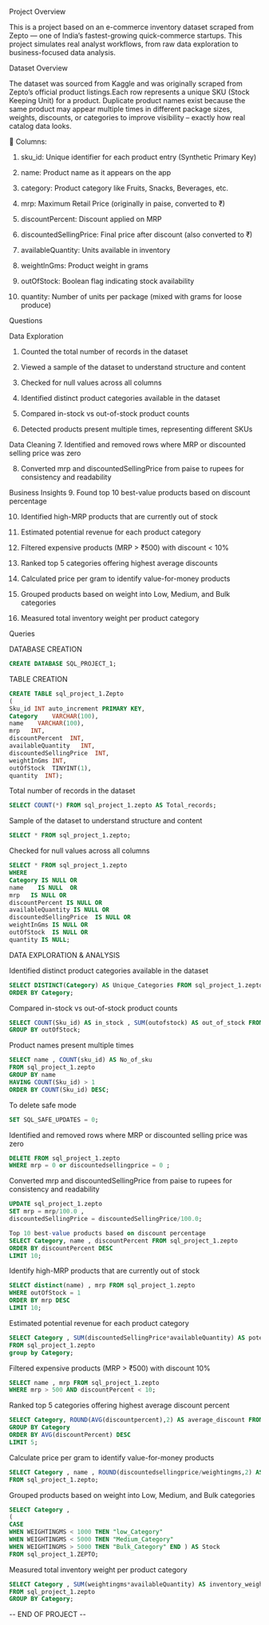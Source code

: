 Project Overview 

This is a project based on an e-commerce inventory dataset scraped from Zepto — one of India’s fastest-growing quick-commerce startups. This project simulates real analyst workflows, from raw data exploration to business-focused data analysis.

Dataset Overview

The dataset was sourced from Kaggle and was originally scraped from Zepto’s official product listings.Each row represents a unique SKU (Stock Keeping Unit) for a product. Duplicate product names exist because the same product may appear multiple times in different package sizes, weights, discounts, or categories to improve visibility – exactly how real catalog data looks.


🧾 Columns:

1. sku_id: Unique identifier for each product entry (Synthetic Primary Key)

2. name: Product name as it appears on the app

3. category: Product category like Fruits, Snacks, Beverages, etc.

4. mrp: Maximum Retail Price (originally in paise, converted to ₹)

5. discountPercent: Discount applied on MRP

6. discountedSellingPrice: Final price after discount (also converted to ₹)

7. availableQuantity: Units available in inventory

8. weightInGms: Product weight in grams

9. outOfStock: Boolean flag indicating stock availability

10. quantity: Number of units per package (mixed with grams for loose produce)


Questions 


Data Exploration
1. Counted the total number of records in the dataset

2. Viewed a sample of the dataset to understand structure and content

3. Checked for null values across all columns

4. Identified distinct product categories available in the dataset

5. Compared in-stock vs out-of-stock product counts

6. Detected products present multiple times, representing different SKUs

 Data Cleaning
7. Identified and removed rows where MRP or discounted selling price was zero

8. Converted mrp and discountedSellingPrice from paise to rupees for consistency and readability

Business Insights
9. Found top 10 best-value products based on discount percentage

10. Identified high-MRP products that are currently out of stock

11. Estimated potential revenue for each product category

12. Filtered expensive products (MRP > ₹500) with discount < 10%

13. Ranked top 5 categories offering highest average discounts

14. Calculated price per gram to identify value-for-money products

15. Grouped products based on weight into Low, Medium, and Bulk categories

16. Measured total inventory weight per product category


Queries 

DATABASE CREATION 
```sql
CREATE DATABASE SQL_PROJECT_1;
```

TABLE CREATION
```sql
CREATE TABLE sql_project_1.Zepto
(
Sku_id INT auto_increment PRIMARY KEY,
Category	VARCHAR(100),
name	VARCHAR(100),
mrp	  INT,
discountPercent	 INT,
availableQuantity	INT,
discountedSellingPrice	INT,
weightInGms	INT,
outOfStock	TINYINT(1),
quantity  INT);
```

Total number of records in the dataset
```sql
SELECT COUNT(*) FROM sql_project_1.zepto AS Total_records;
```

Sample of the dataset to understand structure and content
```sql
SELECT * FROM sql_project_1.zepto;
```

Checked for null values across all columns
```sql
SELECT * FROM sql_project_1.zepto
WHERE 
Category IS NULL OR	
name	IS NULL  OR
mrp	  IS NULL OR
discountPercent	IS NULL OR
availableQuantity IS NULL OR
discountedSellingPrice	IS NULL OR
weightInGms	IS NULL OR
outOfStock	IS NULL OR
quantity IS NULL;
```

DATA EXPLORATION & ANALYSIS

Identified distinct product categories available in the dataset
```sql
SELECT DISTINCT(Category) AS Unique_Categories FROM sql_project_1.zepto
ORDER BY Category;
```

Compared in-stock vs out-of-stock product counts
```sql
SELECT COUNT(Sku_id) AS in_stock , SUM(outofstock) AS out_of_stock FROM sql_project_1.zepto
GROUP BY outOfStock;
```

Product names present multiple times 
```sql
SELECT name , COUNT(sku_id) AS No_of_sku
FROM sql_project_1.zepto
GROUP BY name 
HAVING COUNT(Sku_id) > 1
ORDER BY COUNT(Sku_id) DESC;
```

To delete safe mode
```sql
SET SQL_SAFE_UPDATES = 0;
```

Identified and removed rows where MRP or discounted selling price was zero
```sql
DELETE FROM sql_project_1.zepto
WHERE mrp = 0 or discountedsellingprice = 0 ;
```

Converted mrp and discountedSellingPrice from paise to rupees for consistency and readability
```sql
UPDATE sql_project_1.zepto
SET mrp = mrp/100.0 , 
discountedSellingPrice = discountedSellingPrice/100.0;
```
```sql
Top 10 best-value products based on discount percentage
SELECT Category, name , discountPercent FROM sql_project_1.zepto 
ORDER BY discountPercent DESC
LIMIT 10;
```

Identify high-MRP products that are currently out of stock
```sql
SELECT distinct(name) , mrp FROM sql_project_1.zepto
WHERE outOfStock = 1
ORDER BY mrp DESC
LIMIT 10;
```

Estimated potential revenue for each product category
```sql
SELECT Category , SUM(discountedSellingPrice*availableQuantity) AS potential_revenue 
FROM sql_project_1.zepto
group by Category;
```

Filtered expensive products (MRP > ₹500) with discount 10%
```sql
SELECT name , mrp FROM sql_project_1.zepto
WHERE mrp > 500 AND discountPercent < 10;
```

Ranked top 5 categories offering highest average discount percent
```sql
SELECT Category, ROUND(AVG(discountpercent),2) AS average_discount FROM sql_project_1.zepto
GROUP BY Category
ORDER BY AVG(discountPercent) DESC
LIMIT 5;
```

Calculate price per gram to identify value-for-money products
```sql
SELECT Category , name , ROUND(discountedsellingprice/weightingms,2) AS Value_for_money_products
FROM sql_project_1.zepto;
```

Grouped products based on weight into Low, Medium, and Bulk categories
```sql
SELECT Category ,
(
CASE 
WHEN WEIGHTINGMS < 1000 THEN "low_Category" 
WHEN WEIGHTINGMS < 5000 THEN "Medium_Category"
WHEN WEIGHTINGMS > 5000 THEN "Bulk_Category" END ) AS Stock 
FROM sql_project_1.ZEPTO;
```

Measured total inventory weight per product category
```sql
SELECT Category , SUM(weightingms*availableQuantity) AS inventory_weight 
FROM sql_project_1.zepto
GROUP BY Category;
```
-- END OF PROJECT --




